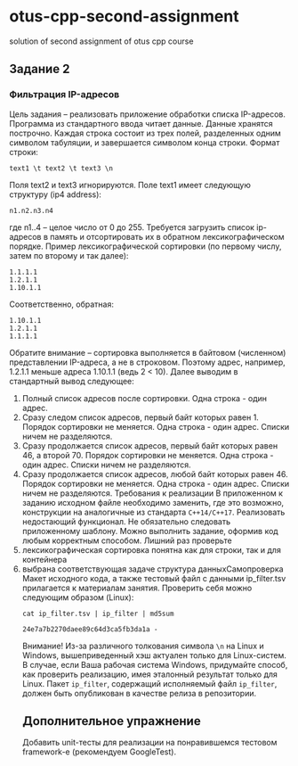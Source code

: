 # otus-cpp-second-assignment
solution of second assignment of otus cpp course

## Задание 2
### Фильтрация IP-адресов
Цель задания – реализовать приложение обработки списка IP-адресов.
Программа из стандартного ввода читает данные. Данные хранятся построчно. Каждая строка
состоит из трех полей, разделенных одним символом табуляции, и завершается символом конца
строки. Формат строки:
```
text1 \t text2 \t text3 \n
```
Поля text2 и text3 игнорируются. Поле text1 имеет следующую структуру (ip4 address):
```
n1.n2.n3.n4
```
где n1..4 – целое число от 0 до 255.
Требуется загрузить список ip-адресов в память и отсортировать их в обратном
лексикографическом порядке. Пример лексикографической сортировки (по первому числу, затем
по второму и так далее):
```
1.1.1.1
1.2.1.1
1.10.1.1
```
Соответственно, обратная:
```
1.10.1.1
1.2.1.1
1.1.1.1
```
Обратите внимание – сортировка выполняется в байтовом (численном) представлении IP-адреса,
а не в строковом. Поэтому адрес, например, 1.2.1.1 меньше адреса 1.10.1.1 (ведь 2 < 10).
Далее выводим в стандартный вывод следующее:
1. Полный список адресов после сортировки. Одна строка - один адрес.
2. Сразу следом список адресов, первый байт которых равен 1. Порядок сортировки не меняется.
   Одна строка - один адрес. Списки ничем не разделяются.
3. Сразу продолжается список адресов, первый байт которых равен 46, а второй 70. Порядок
   сортировки не меняется. Одна строка - один адрес. Списки ничем не разделяются.
4. Сразу продолжается список адресов, любой байт которых равен 46. Порядок сортировки не
   меняется. Одна строка - один адрес. Списки ничем не разделяются.
   Требования к реализации
   В приложенном к заданию исходном файле необходимо заменить, где это возможно,
   конструкции на аналогичные из стандарта `С++14/C++17`. Реализовать недостающий функционал.
   Не обязательно следовать приложенному шаблону. Можно выполнить задание, оформив код
   любым корректным способом.
   Лишний раз проверьте
1. лексикографическая сортировка понятна как для строки, так и для контейнера
2. выбрана соответствующая задаче структура данныхСамопроверка
   Макет исходного кода, а также тестовый файл с данными ip_filter.tsv прилагается к материалам
   занятия. Проверить себя можно следующим образом (Linux):
   ```
   cat ip_filter.tsv | ip_filter | md5sum
   ```
   ```
   24e7a7b2270daee89c64d3ca5fb3da1a -
   ```
   Внимание! Из-за различного толкования символа `\n` на Linux и Windows, вышеприведенный хэш
   актуален только для Linux-систем. В случае, если Ваша рабочая система Windows, придумайте
   способ, как проверить реализацию, имея эталонный результат только для Linux.
   Пакет `ip_filter`, содержащий исполняемый файл `ip_filter`, должен быть опубликован в качестве
   релиза в репозитории.
   ## Дополнительное упражнение
   Добавить unit-тесты для реализации на понравившемся тестовом framework-е (рекомендуем
   GoogleTest).